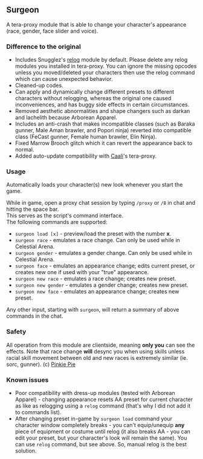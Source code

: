 ## Surgeon  
A tera-proxy module that is able to change your character's appearance (race, gender, face slider and voice).  

### Difference to the original
* Includes Snugglez's [relog](https://github.com/Snugglez/relog) module by default. Please delete any relog modules you installed in tera-proxy. You can ignore the missing opcodes unless you moved/deleted your characters then use the relog command which can cause unexpected behavior.
* Cleaned-up codes.
* Can apply and dynamically change different presets to different characters without relogging, whereas the original one caused inconveniences, and has buggy side effects in certain circumstances.
* Removed aesthetic abnormalities and shape changers such as darkan and lachelith because Arborean Apparel.
* Includes an anti-crash that makes incompatible classes (such as Baraka gunner, Male Aman brawler, and Popori ninja) reverted into compatible class (FeCast gunner, Female human brawler, Elin Ninja).
* Fixed Marrow Brooch glitch which it can revert the appearance back to normal.
* Added auto-update compatibility with [Caali](https://github.com/hackerman-caali)'s tera-proxy.
  
### Usage  
Automatically loads your character(s) new look whenever you start the game.
  
While in game, open a proxy chat session by typing `/proxy` or `/8` in chat and hitting the space bar.  
This serves as the script's command interface.  
The following commands are supported:  

* `surgeon load [x]` - preview/load the preset with the number **x**.
* `surgeon race` - emulates a race change. Can only be used while in Celestial Arena.
* `surgeon gender` - emulates a gender change. Can only be used while in Celestial Arena.
* `surgeon face` - emulates an appearance change; edits current preset, or creates new one if used with your "true" appearance.
* `surgeon new race` - emulates a race change; creates new preset.
* `surgeon new gender` - emulates a gender change; creates new preset.
* `surgeon new face` - emulates an appearance change; creates new preset.
  
Any other input, starting with `surgeon`, will return a summary of above commands in the chat.  
  
### Safety
All operation from this module are clientside, meaning **only you** can see the effects.
Note that race change **will** desync you when using skills unless racial skill movement between old and new races is extremely similar (ie. sorc, gunner). (c) [Pinkie Pie](https://github.com/pinkipi)

### Known issues
* Poor compatibility with dress-up modules (tested with Arborean Apparel) - changing appearance resets AA preset for current character as like as relogging using a `relog` command (that's why I did not add it to commands list).
* After changing preset in-game by `surgeon load` command your character window completely breaks - you can't equip/unequip **any** piece of equipment or costume until relog (it also breaks AA - you can edit your preset, but your character's look will remain the same). You can use `relog` command, but see above. So, manual relog is the best solution.